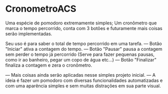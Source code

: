 # CronometroACS
Uma espécie de pomodoro extremamente simples; Um cronômetro que marca o tempo percorrido, conta com 3 botões e futuramente mais coisas serão implementadas.

Seu uso é para saber o total de tempo percorrido em uma tarefa.
— Botão "Iniciar" ativa a contagem do tempo. 
— Botão "Pausar" pausa a contagem sem perder o tempo já percorrido (Serve para fazer pequenas pausas, como ir ao banheiro, pegar um copo de água etc...)
— Botão "Finalizar" finaliza a contagem e zera o cronômetro.

— Mais coisas ainda serão aplicadas nesse simples projeto inicial.
— A ideia é fazer um pomodoro com diversas funcionalidades automatizadas e com uma aparência simples e sem muitas distrações em sua parte visual.
